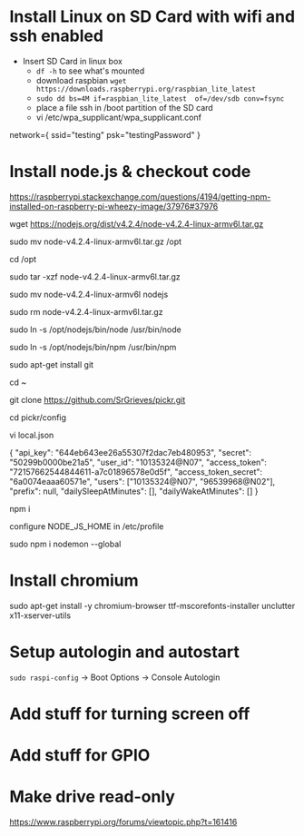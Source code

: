 Install Linux on SD Card with wifi and ssh enabled
===================================
- Insert SD Card in linux box
  - `df -h` to see what's mounted
  - download raspbian `wget https://downloads.raspberrypi.org/raspbian_lite_latest`
  - `sudo dd bs=4M if=raspbian_lite_latest  of=/dev/sdb conv=fsync`
  - place a file ssh in /boot partition of the SD card
  - vi /etc/wpa_supplicant/wpa_supplicant.conf

network={
    ssid="testing"
    psk="testingPassword"
}
  
Install node.js & checkout code
===================================
https://raspberrypi.stackexchange.com/questions/4194/getting-npm-installed-on-raspberry-pi-wheezy-image/37976#37976

wget https://nodejs.org/dist/v4.2.4/node-v4.2.4-linux-armv6l.tar.gz

sudo mv node-v4.2.4-linux-armv6l.tar.gz /opt

cd /opt

sudo tar -xzf node-v4.2.4-linux-armv6l.tar.gz

sudo mv node-v4.2.4-linux-armv6l nodejs

sudo rm node-v4.2.4-linux-armv6l.tar.gz

sudo ln -s /opt/nodejs/bin/node /usr/bin/node

sudo ln -s /opt/nodejs/bin/npm /usr/bin/npm

sudo apt-get install git

cd ~

git clone https://github.com/SrGrieves/pickr.git

cd pickr/config

vi local.json

{
  "api_key": "644eb643ee26a55307f2dac7eb480953",
  "secret": "50299b0000be21a5",
  "user_id": "10135324@N07",
  "access_token": "72157662544844611-a7c01896578e0d5f",
  "access_token_secret": "6a0074eaaa60571e",
  "users": ["10135324@N07", "96539968@N02"],
  "prefix": null,
  "dailySleepAtMinutes": [],
  "dailyWakeAtMinutes": []
}

npm i


configure NODE_JS_HOME in /etc/profile

sudo npm i nodemon --global




Install chromium
===================================

sudo apt-get install -y chromium-browser ttf-mscorefonts-installer unclutter x11-xserver-utils


Setup autologin and autostart
===================================
`sudo raspi-config` -> Boot Options -> Console Autologin




Add stuff for turning screen off
===================================




Add stuff for GPIO
===================================




Make drive read-only
===================================
https://www.raspberrypi.org/forums/viewtopic.php?t=161416